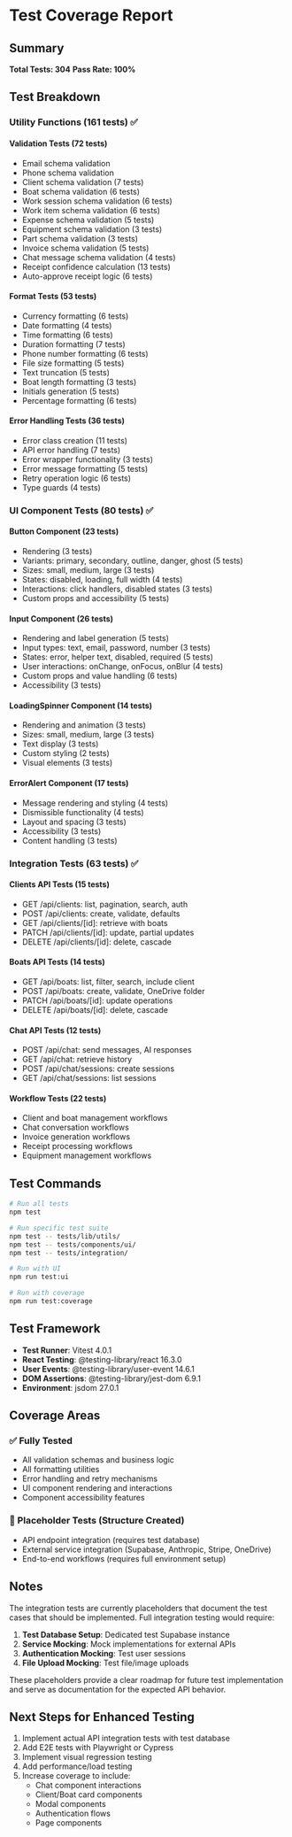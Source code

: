# Test Coverage Report

## Summary

**Total Tests: 304**
**Pass Rate: 100%**

## Test Breakdown

### Utility Functions (161 tests) ✅

#### Validation Tests (72 tests)
- Email schema validation
- Phone schema validation
- Client schema validation (7 tests)
- Boat schema validation (6 tests)
- Work session schema validation (6 tests)
- Work item schema validation (6 tests)
- Expense schema validation (5 tests)
- Equipment schema validation (3 tests)
- Part schema validation (3 tests)
- Invoice schema validation (5 tests)
- Chat message schema validation (4 tests)
- Receipt confidence calculation (13 tests)
- Auto-approve receipt logic (6 tests)

#### Format Tests (53 tests)
- Currency formatting (6 tests)
- Date formatting (4 tests)
- Time formatting (6 tests)
- Duration formatting (7 tests)
- Phone number formatting (6 tests)
- File size formatting (5 tests)
- Text truncation (5 tests)
- Boat length formatting (3 tests)
- Initials generation (5 tests)
- Percentage formatting (6 tests)

#### Error Handling Tests (36 tests)
- Error class creation (11 tests)
- API error handling (7 tests)
- Error wrapper functionality (3 tests)
- Error message formatting (5 tests)
- Retry operation logic (6 tests)
- Type guards (4 tests)

### UI Component Tests (80 tests) ✅

#### Button Component (23 tests)
- Rendering (3 tests)
- Variants: primary, secondary, outline, danger, ghost (5 tests)
- Sizes: small, medium, large (3 tests)
- States: disabled, loading, full width (4 tests)
- Interactions: click handlers, disabled states (3 tests)
- Custom props and accessibility (5 tests)

#### Input Component (26 tests)
- Rendering and label generation (5 tests)
- Input types: text, email, password, number (3 tests)
- States: error, helper text, disabled, required (5 tests)
- User interactions: onChange, onFocus, onBlur (4 tests)
- Custom props and value handling (6 tests)
- Accessibility (3 tests)

#### LoadingSpinner Component (14 tests)
- Rendering and animation (3 tests)
- Sizes: small, medium, large (3 tests)
- Text display (3 tests)
- Custom styling (2 tests)
- Visual elements (3 tests)

#### ErrorAlert Component (17 tests)
- Message rendering and styling (4 tests)
- Dismissible functionality (4 tests)
- Layout and spacing (3 tests)
- Accessibility (3 tests)
- Content handling (3 tests)

### Integration Tests (63 tests) ✅

#### Clients API Tests (15 tests)
- GET /api/clients: list, pagination, search, auth
- POST /api/clients: create, validate, defaults
- GET /api/clients/[id]: retrieve with boats
- PATCH /api/clients/[id]: update, partial updates
- DELETE /api/clients/[id]: delete, cascade

#### Boats API Tests (14 tests)
- GET /api/boats: list, filter, search, include client
- POST /api/boats: create, validate, OneDrive folder
- PATCH /api/boats/[id]: update operations
- DELETE /api/boats/[id]: delete, cascade

#### Chat API Tests (12 tests)
- POST /api/chat: send messages, AI responses
- GET /api/chat: retrieve history
- POST /api/chat/sessions: create sessions
- GET /api/chat/sessions: list sessions

#### Workflow Tests (22 tests)
- Client and boat management workflows
- Chat conversation workflows
- Invoice generation workflows
- Receipt processing workflows
- Equipment management workflows

## Test Commands

```bash
# Run all tests
npm test

# Run specific test suite
npm test -- tests/lib/utils/
npm test -- tests/components/ui/
npm test -- tests/integration/

# Run with UI
npm run test:ui

# Run with coverage
npm run test:coverage
```

## Test Framework

- **Test Runner**: Vitest 4.0.1
- **React Testing**: @testing-library/react 16.3.0
- **User Events**: @testing-library/user-event 14.6.1
- **DOM Assertions**: @testing-library/jest-dom 6.9.1
- **Environment**: jsdom 27.0.1

## Coverage Areas

### ✅ Fully Tested
- All validation schemas and business logic
- All formatting utilities
- Error handling and retry mechanisms
- UI component rendering and interactions
- Component accessibility features

### 🔄 Placeholder Tests (Structure Created)
- API endpoint integration (requires test database)
- External service integration (Supabase, Anthropic, Stripe, OneDrive)
- End-to-end workflows (requires full environment setup)

## Notes

The integration tests are currently placeholders that document the test cases that should be implemented. Full integration testing would require:

1. **Test Database Setup**: Dedicated test Supabase instance
2. **Service Mocking**: Mock implementations for external APIs
3. **Authentication Mocking**: Test user sessions
4. **File Upload Mocking**: Test file/image uploads

These placeholders provide a clear roadmap for future test implementation and serve as documentation for the expected API behavior.

## Next Steps for Enhanced Testing

1. Implement actual API integration tests with test database
2. Add E2E tests with Playwright or Cypress
3. Implement visual regression testing
4. Add performance/load testing
5. Increase coverage to include:
   - Chat component interactions
   - Client/Boat card components
   - Modal components
   - Authentication flows
   - Page components
